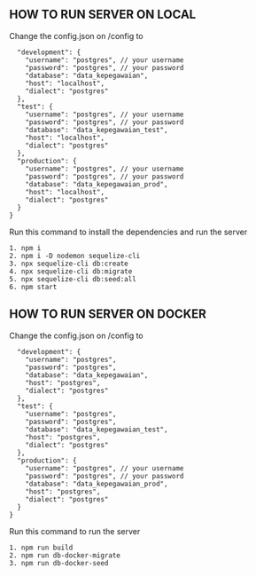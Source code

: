 ## HOW TO RUN SERVER ON LOCAL
Change the config.json on /config to
```{
  "development": {
    "username": "postgres", // your username
    "password": "postgres", // your password
    "database": "data_kepegawaian",
    "host": "localhost",
    "dialect": "postgres"
  },
  "test": {
    "username": "postgres", // your username
    "password": "postgres", // your password
    "database": "data_kepegawaian_test",
    "host": "localhost",
    "dialect": "postgres"
  },
  "production": {
    "username": "postgres", // your username
    "password": "postgres", // your password
    "database": "data_kepegawaian_prod",
    "host": "localhost",
    "dialect": "postgres"
  }
}
```

Run this command to install the dependencies and run the server
```
1. npm i
2. npm i -D nodemon sequelize-cli
3. npx sequelize-cli db:create
4. npx sequelize-cli db:migrate
5. npx sequelize-cli db:seed:all
6. npm start
```


## HOW TO RUN SERVER ON DOCKER
Change the config.json on /config to
```{
  "development": {
    "username": "postgres",
    "password": "postgres",
    "database": "data_kepegawaian",
    "host": "postgres",
    "dialect": "postgres"
  },
  "test": {
    "username": "postgres",
    "password": "postgres",
    "database": "data_kepegawaian_test",
    "host": "postgres",
    "dialect": "postgres"
  },
  "production": {
    "username": "postgres", // your username
    "password": "postgres", // your password
    "database": "data_kepegawaian_prod",
    "host": "postgres",
    "dialect": "postgres"
  }
}
```

Run this command to run the server
```
1. npm run build
2. npm run db-docker-migrate
3. npm run db-docker-seed
```


